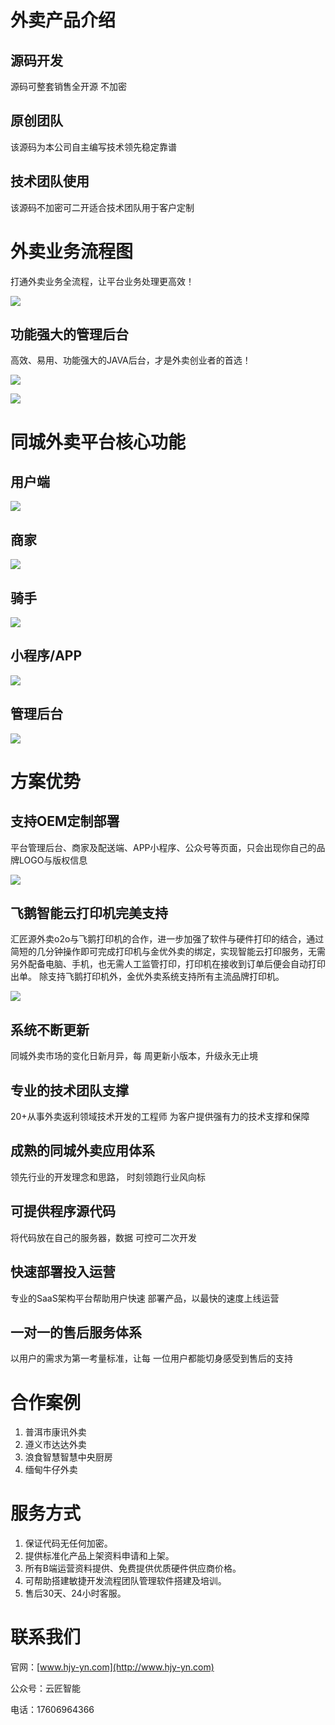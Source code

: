 # 外卖产品介绍

## 源码开发

源码可整套销售全开源 不加密

## 原创团队

该源码为本公司自主编写技术领先稳定靠谱

## 技术团队使用

该源码不加密可二开适合技术团队用于客户定制

# 外卖业务流程图

打通外卖业务全流程，让平台业务处理更高效！

![](https://secure2.wostatic.cn/static/kekF8rQ2Q69CH9ab3mFKqV/image.png?auth_key=1691036653-oFao9PA43px75m5skwK9nq-0-e9795f958d97139f69bb9370a3143293)

## 功能强大的管理后台

高效、易用、功能强大的JAVA后台，才是外卖创业者的首选！

![](https://secure2.wostatic.cn/static/9YF4Xf6ZdnJECc3eMWPcRH/image.png?auth_key=1691036653-wHYQNLSpH9e28rX3c1ciz2-0-3022db07520d93abd6dedca368aa5c87)

![](https://secure2.wostatic.cn/static/rnoPVNTXwSZD2maPFevj1X/image.png?auth_key=1691036653-jE3S1Zhud1AMZgVFnAe9wc-0-470b2c53fcb4f4f3227c278a1bdfba7c)

# 同城外卖平台核心功能

## 用户端

![](https://secure2.wostatic.cn/static/gVKkWohT9hdRWHqX3jt8fN/image.png?auth_key=1691036653-d15Rvnv6HVQdFzX62iW7Qc-0-3f6869f338f54021778005862d2f4727)

## 商家

![](https://secure2.wostatic.cn/static/uo7D5VpjPjZajVU2jMPbVy/image.png?auth_key=1691036653-eZxvAcTZiMAxfim6tsHYkz-0-2af428c72fbbb245719d0622cb50957c)

## 骑手

![](https://secure2.wostatic.cn/static/ef5PqJpvNNr7kT3nRfArnw/image.png?auth_key=1691036653-ozRxjpFyVK1f7ywTQUxMaR-0-a9daba99747cbbc2aab42b4bade1490f)

## 小程序/APP

![](https://secure2.wostatic.cn/static/oKR18c5FB3KCJqKJZ8cF98/image.png?auth_key=1691036653-hxf9vYpBiCXvPdha3EHXB4-0-176d97dc310e215405dec819e03f0d23)

## 管理后台

![](https://secure2.wostatic.cn/static/sEn5b6rpyoiQWMcJcJNyu3/image.png?auth_key=1691036653-EWLC9fk1kxYFkeUjuDfPt-0-b40b9dca361fdbc8ff38adab63e6c295)

# 方案优势

## 支持OEM定制部署

平台管理后台、商家及配送端、APP小程序、公众号等页面，只会出现你自己的品牌LOGO与版权信息

![](https://secure2.wostatic.cn/static/dCiz5yH2JFiyUYECfLLXzE/image.png?auth_key=1691036653-vddWRRbYyQm8hZx73hRL8p-0-a9b3fccb8b2d8b0107b17b53fb2d6983)

## 飞鹅智能云打印机完美支持

汇匠源外卖o2o与飞鹅打印机的合作，进一步加强了软件与硬件打印的结合，通过简短的几分钟操作即可完成打印机与金优外卖的绑定，实现智能云打印服务，无需另外配备电脑、手机，也无需人工监管打印，打印机在接收到订单后便会自动打印出单。  除支持飞鹅打印机外，金优外卖系统支持所有主流品牌打印机。

![](https://secure2.wostatic.cn/static/vGqEYc5WojyBriwGjGeau3/image.png?auth_key=1691036653-8cTCAWNUULeYnLghUYTrtt-0-08b4f726a0c2c420117a0528d844524a)

## 系统不断更新

同城外卖市场的变化日新月异，每 周更新小版本，升级永无止境

## 专业的技术团队支撑

20+从事外卖返利领域技术开发的工程师 为客户提供强有力的技术支撑和保障

## 成熟的同城外卖应用体系

领先行业的开发理念和思路， 时刻领跑行业风向标

## 可提供程序源代码

将代码放在自己的服务器，数据 可控可二次开发

## 快速部署投入运营

专业的SaaS架构平台帮助用户快速 部署产品，以最快的速度上线运营

## 一对一的售后服务体系

以用户的需求为第一考量标准，让每 一位用户都能切身感受到售后的支持

# 合作案例

1. 普洱市康讯外卖
2. 遵义市达达外卖
3. 浪食智慧智慧中央厨房
4. 缅甸牛仔外卖

# 服务方式

1. 保证代码无任何加密。
2. 提供标准化产品上架资料申请和上架。
3. 所有B端运营资料提供、免费提供优质硬件供应商价格。
4. 可帮助搭建敏捷开发流程团队管理软件搭建及培训。
5. 售后30天、24小时客服。

# 联系我们

官网：[www.hjy-yn.com](http://www.hjy-yn.com)

公众号：云匠智能

电话：17606964366
